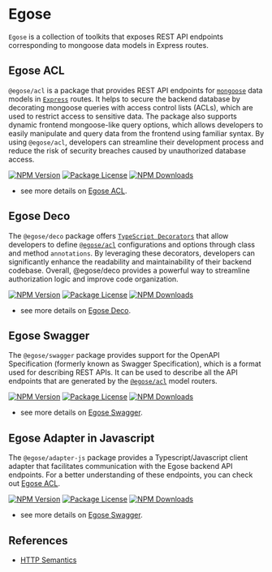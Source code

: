 # Egose

`Egose` is a collection of toolkits that exposes REST API endpoints corresponding to mongoose data models in Express routes.

## Egose ACL

`@egose/acl` is a package that provides REST API endpoints for [`mongoose`](https://mongoosejs.com/) data models in [`Express`](https://expressjs.com/) routes. It helps to secure the backend database by decorating mongoose queries with access control lists (ACLs), which are used to restrict access to sensitive data. The package also supports dynamic frontend mongoose-like query options, which allows developers to easily manipulate and query data from the frontend using familiar syntax. By using `@egose/acl`, developers can streamline their development process and reduce the risk of security breaches caused by unauthorized database access.

<a href="https://www.npmjs.com/package/@egose/acl" target="_blank"><img src="https://img.shields.io/npm/v/@egose/acl.svg" alt="NPM Version" /></a>
<a href="https://www.npmjs.com/package/@egose/acl" target="_blank"><img src="https://img.shields.io/npm/l/@egose/acl.svg" alt="Package License" /></a>
<a href="https://www.npmjs.com/package/@egose/acl" target="_blank"><img src="https://img.shields.io/npm/dm/@egose/acl.svg" alt="NPM Downloads" /></a>

- see more details on [Egose ACL](https://egose.github.io/egose-acl/philosophy/).

## Egose Deco

The `@egose/deco` package offers [`TypeScript Decorators`](https://www.typescriptlang.org/docs/handbook/decorators.html) that allow developers to define [`@egose/acl`](https://egose.github.io/egose-acl/philosophy/) configurations and options through class and method `annotations`. By leveraging these decorators, developers can significantly enhance the readability and maintainability of their backend codebase. Overall, @egose/deco provides a powerful way to streamline authorization logic and improve code organization.

<a href="https://www.npmjs.com/package/@egose/deco" target="_blank"><img src="https://img.shields.io/npm/v/@egose/deco.svg" alt="NPM Version" /></a>
<a href="https://www.npmjs.com/package/@egose/deco" target="_blank"><img src="https://img.shields.io/npm/l/@egose/deco.svg" alt="Package License" /></a>
<a href="https://www.npmjs.com/package/@egose/deco" target="_blank"><img src="https://img.shields.io/npm/dm/@egose/deco.svg" alt="NPM Downloads" /></a>

- see more details on [Egose Deco](https://egose.github.io/egose-deco/philosophy/).

## Egose Swagger

The `@egose/swagger` package provides support for the OpenAPI Specification (formerly known as Swagger Specification), which is a format used for describing REST APIs. It can be used to describe all the API endpoints that are generated by the [`@egose/acl`](https://egose.github.io/egose-acl/philosophy/) model routers.

<a href="https://www.npmjs.com/package/@egose/swagger" target="_blank"><img src="https://img.shields.io/npm/v/@egose/swagger.svg" alt="NPM Version" /></a>
<a href="https://www.npmjs.com/package/@egose/swagger" target="_blank"><img src="https://img.shields.io/npm/l/@egose/swagger.svg" alt="Package License" /></a>
<a href="https://www.npmjs.com/package/@egose/swagger" target="_blank"><img src="https://img.shields.io/npm/dm/@egose/swagger.svg" alt="NPM Downloads" /></a>

- see more details on [Egose Swagger](https://egose.github.io/egose-swagger/philosophy/).

## Egose Adapter in Javascript

The `@egose/adapter-js` package provides a Typescript/Javascript client adapter that facilitates communication with the Egose backend API endpoints. For a better understanding of these endpoints, you can check out [Egose ACL](https://egose.github.io/egose-acl/philosophy/).

<a href="https://www.npmjs.com/package/@egose/adapter-js" target="_blank"><img src="https://img.shields.io/npm/v/@egose/adapter-js.svg" alt="NPM Version" /></a>
<a href="https://www.npmjs.com/package/@egose/adapter-js" target="_blank"><img src="https://img.shields.io/npm/l/@egose/adapter-js.svg" alt="Package License" /></a>
<a href="https://www.npmjs.com/package/@egose/adapter-js" target="_blank"><img src="https://img.shields.io/npm/dm/@egose/adapter-js.svg" alt="NPM Downloads" /></a>

- see more details on [Egose Swagger](https://egose.github.io/egose-adapter-js/philosophy/).

## References

- [HTTP Semantics](https://www.rfc-editor.org/rfc/rfc9110.html)

